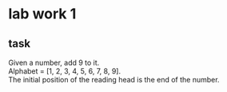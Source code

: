 # lab work 1
## task

Given a number, add 9 to it. \
Alphabet = [1, 2, 3, 4, 5, 6, 7, 8, 9]. \
The initial position of the reading head is the end of the number.

